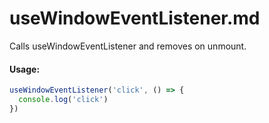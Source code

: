 # useWindowEventListener.md

Calls useWindowEventListener and removes on unmount.

#### Usage:

```js
useWindowEventListener('click', () => {
  console.log('click')
})
```
